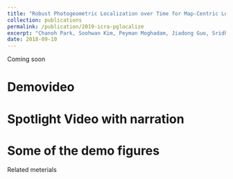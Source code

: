 ```yaml
---
title: "Robust Photogeometric Localization over Time for Map-Centric Loop Closure"
collection: publications
permalink: /publication/2019-icra-pglocalize
excerpt: "Chanoh Park, Soohwan Kim, Peyman Moghadam, Jiadong Guo, Sridha Sridharan, Clinton Fookes, IEEE Robotics and Automation Letter, 2019."
date: 2018-09-10
---
```


Coming soon

# Demovideo

# Spotlight Video with narration

# Some of the demo figures


Related meterials
